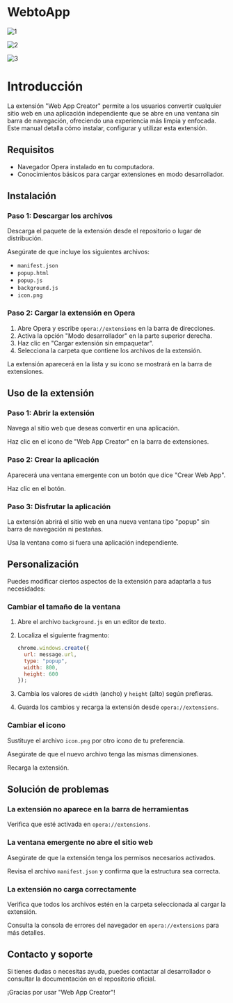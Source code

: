 # WebtoApp
![1](https://github.com/user-attachments/assets/596392b5-d652-4a2d-9632-a4f1e0df85f2)

![2](https://github.com/user-attachments/assets/1f9263df-6037-432a-b493-0a1992b13365)

![3](https://github.com/user-attachments/assets/aea0b538-7826-4094-b827-881c4f04f48e)


# Introducción

La extensión "Web App Creator" permite a los usuarios convertir cualquier sitio web en una aplicación independiente que se abre en una ventana sin barra de navegación, ofreciendo una experiencia más limpia y enfocada. Este manual detalla cómo instalar, configurar y utilizar esta extensión.

## Requisitos

- Navegador Opera instalado en tu computadora.
- Conocimientos básicos para cargar extensiones en modo desarrollador.

## Instalación

### Paso 1: Descargar los archivos

Descarga el paquete de la extensión desde el repositorio o lugar de distribución.

Asegúrate de que incluye los siguientes archivos:

- `manifest.json`
- `popup.html`
- `popup.js`
- `background.js`
- `icon.png`

### Paso 2: Cargar la extensión en Opera

1. Abre Opera y escribe `opera://extensions` en la barra de direcciones.
2. Activa la opción "Modo desarrollador" en la parte superior derecha.
3. Haz clic en "Cargar extensión sin empaquetar".
4. Selecciona la carpeta que contiene los archivos de la extensión.

La extensión aparecerá en la lista y su icono se mostrará en la barra de extensiones.

## Uso de la extensión

### Paso 1: Abrir la extensión

Navega al sitio web que deseas convertir en una aplicación.

Haz clic en el icono de "Web App Creator" en la barra de extensiones.

### Paso 2: Crear la aplicación

Aparecerá una ventana emergente con un botón que dice "Crear Web App".

Haz clic en el botón.

### Paso 3: Disfrutar la aplicación

La extensión abrirá el sitio web en una nueva ventana tipo "popup" sin barra de navegación ni pestañas.

Usa la ventana como si fuera una aplicación independiente.

## Personalización

Puedes modificar ciertos aspectos de la extensión para adaptarla a tus necesidades:

### Cambiar el tamaño de la ventana

1. Abre el archivo `background.js` en un editor de texto.
2. Localiza el siguiente fragmento:

   ```javascript
   chrome.windows.create({
     url: message.url,
     type: "popup",
     width: 800,
     height: 600
   });
   
3. Cambia los valores de `width` (ancho) y `height` (alto) según prefieras.
4. Guarda los cambios y recarga la extensión desde `opera://extensions`.

### Cambiar el icono

Sustituye el archivo `icon.png` por otro icono de tu preferencia.

Asegúrate de que el nuevo archivo tenga las mismas dimensiones.

Recarga la extensión.

## Solución de problemas

### La extensión no aparece en la barra de herramientas

Verifica que esté activada en `opera://extensions`.

### La ventana emergente no abre el sitio web

Asegúrate de que la extensión tenga los permisos necesarios activados.

Revisa el archivo `manifest.json` y confirma que la estructura sea correcta.

### La extensión no carga correctamente

Verifica que todos los archivos estén en la carpeta seleccionada al cargar la extensión.

Consulta la consola de errores del navegador en `opera://extensions` para más detalles.

## Contacto y soporte

Si tienes dudas o necesitas ayuda, puedes contactar al desarrollador o consultar la documentación en el repositorio oficial.

¡Gracias por usar "Web App Creator"!
